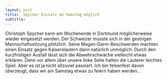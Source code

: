```yaml
---
layout: post
title:  Spycher Einsatz am Samstag möglich
subtitle:  
---
```


Christoph Spycher kann am Wochenende in Dortmund möglicherweise wieder eingesetzt werden. Der Schweizer musste sich in der gestrigen Mannschaftssitzung plötzlich. Seine Magen-Darm-Beschwerden machten einen Einsatz gegen Kaiserslautern dann natürlich unmöglich. Durch den kurzfristigen Ausfall lässt sich die Abwehrschwäche vielleicht etwas erklären. Denn vor allem über unsere linke Seite hatten die Lauterer leichtes Spiel. Aber es ist ja nicht allzuviel passiert. Ich bin felsenfest davon überzeugt, dass wir am Samstag etwas zu feiern haben werden...



